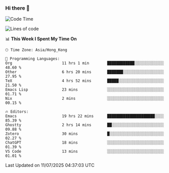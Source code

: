 ### Hi there 👋

<!--
**nicehiro/nicehiro** is a ✨ _special_ ✨ repository because its `README.md` (this file) appears on your GitHub profile.

Here are some ideas to get you started:

- 🔭 I’m currently working on ...
- 🌱 I’m currently learning ...
- 👯 I’m looking to collaborate on ...
- 🤔 I’m looking for help with ...
- 💬 Ask me about ...
- 📫 How to reach me: ...
- 😄 Pronouns: ...
- ⚡ Fun fact: ...
-->

<!--START_SECTION:waka-->
![Code Time](http://img.shields.io/badge/Code%20Time-794%20hrs%2021%20mins-blue)

![Lines of code](https://img.shields.io/badge/From%20Hello%20World%20I%27ve%20Written-1.7%20million%20lines%20of%20code-blue)

📊 **This Week I Spent My Time On** 

```text
🕑︎ Time Zone: Asia/Hong_Kong

💬 Programming Languages: 
Org                      11 hrs 1 min        ████████████░░░░░░░░░░░░░   48.60 % 
Other                    6 hrs 20 mins       ███████░░░░░░░░░░░░░░░░░░   27.95 % 
TeX                      4 hrs 52 mins       █████░░░░░░░░░░░░░░░░░░░░   21.50 % 
Emacs Lisp               23 mins             ░░░░░░░░░░░░░░░░░░░░░░░░░   01.71 % 
Nix                      2 mins              ░░░░░░░░░░░░░░░░░░░░░░░░░   00.15 % 

🔥 Editors: 
Emacs                    19 hrs 22 mins      █████████████████████░░░░   85.39 % 
Ghostty                  2 hrs 14 mins       ██░░░░░░░░░░░░░░░░░░░░░░░   09.88 % 
Zotero                   30 mins             █░░░░░░░░░░░░░░░░░░░░░░░░   02.27 % 
ChatGPT                  18 mins             ░░░░░░░░░░░░░░░░░░░░░░░░░   01.39 % 
VS Code                  13 mins             ░░░░░░░░░░░░░░░░░░░░░░░░░   01.01 % 
```


 Last Updated on 11/07/2025 04:37:03 UTC
<!--END_SECTION:waka-->
